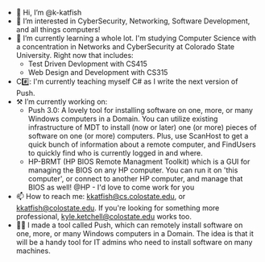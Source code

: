 - 👋 Hi, I’m @k-katfish
- 👀 I’m interested in CyberSecurity, Networking, Software Development, and all things computers!
- 🌱 I’m currently learning a whole lot. I'm studying Computer Science with a concentration in Networks and CyberSecurity at Colorado State University. Right now that includes:
  - Test Driven Devlopment with CS415
  - Web Design and Development with CS315
- C#️⃣: I'm currently teaching myself C# as I write the next version of Push.
- ⚒️ I’m currently working on:
  - Push 3.0: A lovely tool for installing software on one, more, or many Windows computers in a Domain. You can utilize existing infrastructure of MDT to install (now or later) one (or more) pieces of software on one (or more) computers. Plus, use ScanHost to get a quick bunch of information about a remote computer, and FindUsers to quickly find who is currently logged in and where.
  - HP-BRMT (HP BIOS Remote Managment Toolkit) which is a GUI for managing the BIOS on any HP computer. You can run it on 'this computer', or connect to another HP computer, and manage that BIOS as well! @HP - I'd love to come work for you
- 📫 How to reach me: kkatfish@cs.colostate.edu, or kkatfish@colostate.edu. If you're looking for something more professional, kyle.ketchell@colostate.edu works too.
- 👨‍💻 I made a tool called Push, which can remotely install software on one, more, or many Windows computers in a Domain. The idea is that it will be a handy tool for IT admins who need to install software on many machines.
